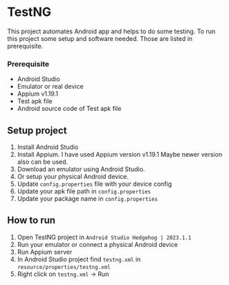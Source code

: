 # TestNG

This project automates Android app and helps to do some testing.
To run this project some setup and software needed. Those are listed in prerequisite.

### Prerequisite

- Android Studio
- Emulator or real device
- Appium v1.19.1
- Test apk file
- Android source code of Test apk file

## Setup project

1. Install Android Studio
2. Install Appium. I have used Appium version v1.19.1
Maybe newer version also can be used.
3. Download an emulator using Android Studio.
4. Or setup your physical Android device.
5. Update `config.properties` file with your device config
6. Update your apk file path in `config.properties`
7. Update your package name in `config.properties`

## How to run

1. Open TestNG project in `Android Studio Hedgehog | 2023.1.1`
2. Run your emulator or connect a physical Android device
3. Run Appium server
4. In Android Studio project find `testng.xml` in `resource/properties/testng.xml`
5. Right click on `testng.xml` -> Run